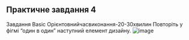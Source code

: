 Практичне завдання 4
---
Завдання
Basic
Орієнтовнийчасвиконання-20-30хвилин
Повторіть у фігмі “один в один” наступний елемент дизайну.
![image](https://github.com/user-attachments/assets/3c992424-6bc4-4775-9934-825061c538ed)
